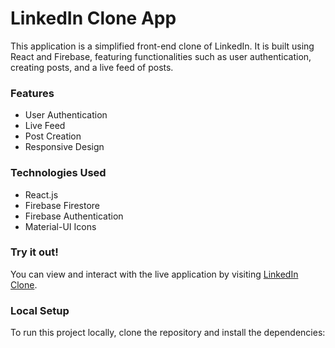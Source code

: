 # LinkedIn Clone App

This application is a simplified front-end clone of LinkedIn. It is built using React and Firebase, featuring functionalities such as user authentication, creating posts, and a live feed of posts.

### Features

- User Authentication
- Live Feed
- Post Creation
- Responsive Design

### Technologies Used

- React.js
- Firebase Firestore
- Firebase Authentication
- Material-UI Icons

### Try it out!

You can view and interact with the live application by visiting [LinkedIn Clone](https://linkedin-clone-yoururl.com).

### Local Setup

To run this project locally, clone the repository and install the dependencies:
